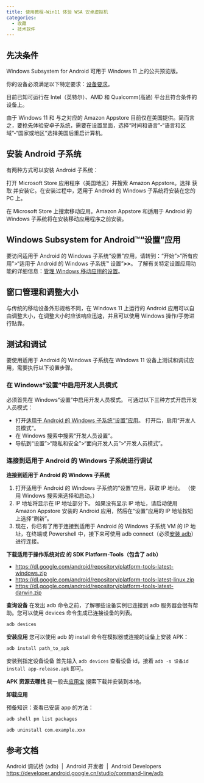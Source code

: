 ```yaml
---
title: 使用教程-Win11 体验 WSA 安卓虚拟机
categories:
  - 收藏
  - 技术软件
---
```


## 先决条件

Windows Subsystem for Android 可用于 Windows 11 上的公共预览版。

你的设备必须满足以下特定要求：[设备要求](https://support.microsoft.com/windows/f8d0abb5-44ad-47d8-b9fb-ad6b1459ff6c)。

目前已知可运行在 Intel（英特尔）、AMD 和 Qualcomm(高通) 平台且符合条件的设备上。

由于 Windows 11 和 与之对应的 Amazon Appstore 目前仅在美国提供。简而言之，要抢先体验安卓子系统，需要在设置里面，选择“时间和语言”-“语言和区域”-“国家或地区”选择美国后重启计算机。

## 安装 Android 子系统

有两种方式可以安装 Android 子系统：

打开 Microsoft Store 应用程序（美国地区）并搜索 Amazon Appstore。选择 获取 并安装它。在安装过程中，适用于 Android 的 Windows 子系统将安装在您的 PC 上。

在 Microsoft Store 上搜索移动应用。Amazon Appstore 和适用于 Android 的 Windows 子系统将在安装移动应用程序之前安装。

## Windows Subsystem for Android™️“设置”应用

要访问适用于 Android 的 Windows 子系统“设置”应用，请转到：“开始”>“所有应用”>“适用于 Android 的 Windows 子系统™️ 设置”**>>**。 了解有关特定设置应用功能的详细信息：[管理 Windows 移动应用的设置](https://support.microsoft.com/windows/000f97e8-8c20-490e-9ef4-cd90d903f847)。

## 窗口管理和调整大小

与传统的移动设备外形规格不同，在 Windows 11 上运行的 Android 应用可以自由调整大小，在调整大小时应该响应迅速，并且可以使用 Windows 操作/手势进行贴靠。

## 测试和调试

要使用适用于 Android 的 Windows 子系统在 Windows 11 设备上测试和调试应用，需要执行以下设置步骤。

### [](https://docs.microsoft.com/zh-cn/windows/android/wsa/#enable-developer-mode-in-windows-settings)在 Windows“设置”中启用开发人员模式

必须首先在 Windows“设置”中启用开发人员模式。 可通过以下三种方式开启开发人员模式：

* 打开[适用于 Android 的 Windows 子系统“设置”应用](https://docs.microsoft.com/zh-cn/windows/android/wsa/#windows-subsystem-for-android-settings-app)。 打开后，启用“开发人员模式”。
* 在 Windows 搜索中搜索“开发人员设置”。
* 导航到“设置”>“隐私和安全”>“面向开发人员”>“开发人员模式”。

### 连接到适用于 Android 的 Windows 子系统进行调试

**连接到适用于 Android 的 Windows 子系统**

1. 打开适用于 Android 的 Windows 子系统的“设置”应用，获取 IP 地址。 （使用 Windows 搜索来选择和启动。）
2. IP 地址将显示在 IP 地址部分下。 如果没有显示 IP 地址，请启动使用 Amazon Appstore 安装的 Android 应用，然后在“设置”应用的 IP 地址按钮上选择“刷新”。
3. 现在，你已有了用于连接到适用于 Android 的 Windows 子系统 VM 的 IP 地址，在终端或 Powershell 中，接下来可使用 adb connect（必须[安装 adb](https://developer.android.com/studio/command-line/adb)）进行连接。

**下载适用于操作系统对应 的 SDK Platform-Tools（包含了 adb）**

* <https://dl.google.com/android/repository/platform-tools-latest-windows.zip>
* <https://dl.google.com/android/repository/platform-tools-latest-linux.zip>
* <https://dl.google.com/android/repository/platform-tools-latest-darwin.zip>

**查询设备**
在发出 adb 命令之前，了解哪些设备实例已连接到 adb 服务器会很有帮助。您可以使用 devices 命令生成已连接设备的列表。

```sh
adb devices
```

**安装应用**
您可以使用 adb 的 install 命令在模拟器或连接的设备上安装 APK：

```sh
adb install path_to_apk
```

安装到指定设备设备
首先输入 `adb devices` 查看设备 id，接着 `adb -s 设备id install app-release.apk` 即可。

**APK 资源去哪找**
我一般去[应用宝](
https://webcdn.m.qq.com/webapp/homepage/index.html#/) 搜索下载并安装到本地。

**卸载应用**

预备知识：查看已安装 app 的方法：

```sh
adb shell pm list packages
```

```sh
adb uninstall com.example.xxx
```

## 参考文档

Android 调试桥 (adb)  |  Android 开发者  |  Android Developers
<https://developer.android.google.cn/studio/command-line/adb>

